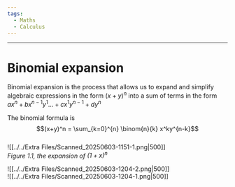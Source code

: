 ```yaml
---
tags:
  - Maths
  - Calculus
---
```

---  
# Binomial expansion   
Binomial expansion is the process that allows us to expand and simplify algebraic expressions in the form $(x+y)^n$ into a sum of terms in the form $ax^n+bx^{n-1}y^1 ... +cx^1y^{n-1}+dy^n$  
  
The binomial formula is   
	$$(x+y)^n = \sum_{k=0}^{n} \binom{n}{k} x^ky^{n-k}$$  
![[../../Extra Files/Scanned_20250603-1151-1.png|500]]  
*Figure 1.1, the expansion of $(1+x)^n$*  
  
![[../../Extra Files/Scanned_20250603-1204-2.png|500]]  
![[../../Extra Files/Scanned_20250603-1204-1.png|500]]